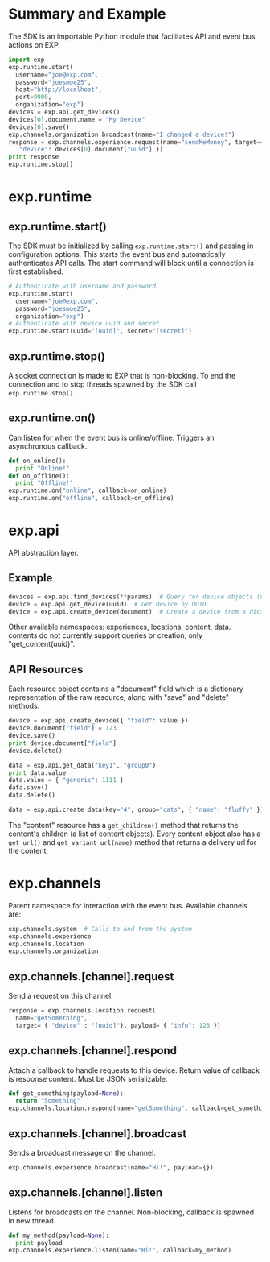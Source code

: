 # Summary and Example
The SDK is an importable Python module that facilitates API and event bus actions on EXP.

```python
import exp
exp.runtime.start(
  username="joe@exp.com",
  password="joesmoe25",
  host="http://localhost",
  port=9000,
  organization="exp")
devices = exp.api.get_devices()
devices[0].document.name = "My Device"
devices[0].save()
exp.channels.organization.broadcast(name="I changed a device!")
response = exp.channels.experience.request(name="sendMeMoney", target={ 
   "device": devices[0].document["uuid"] })
print response
exp.runtime.stop()
```

# exp.runtime

## exp.runtime.start()
The SDK must be initialized by calling ```exp.runtime.start()``` and passing in configuration options. This starts the event bus and automatically authenticates API calls. The start command will block until a connection is first established. 

```python
# Authenticate with username and password.
exp.runtime.start(
  username="joe@exp.com",
  password="joesmoe25",
  organization="exp")
# Authenticate with device uuid and secret.
exp.runtime.start(uuid="[uuid]", secret="[secret]")
```

## exp.runtime.stop()
A socket connection is made to EXP that is non-blocking. To end the connection and to stop threads spawned by the SDK call ```exp.runtime.stop()```.

## exp.runtime.on()

Can listen for when the event bus is online/offline. Triggers an asynchronous callback.

```python
def on_online():
  print "Online!"
def on_offline():
  print "Offline!"
exp.runtime.on("online", callback=on_online)
exp.runtime.on("offline", callback=on_offline)
```

# exp.api
API abstraction layer.

## Example
```python
devices = exp.api.find_devices(**params)  # Query for device objects (url params).
device = exp.api.get_device(uuid)  # Get device by UUID.
device = exp.api.create_device(document)  # Create a device from a dictionary
```
Other available namespaces: experiences, locations, content, data. contents do not currently support queries or creation, only "get_content(uuid)".

## API Resources
Each resource object contains a "document" field which is a dictionary representation of the raw resource, along with "save" and "delete" methods.
```python
device = exp.api.create_device({ "field": value })
device.document["field"] = 123
device.save()
print device.document["field"]
device.delete()
```


```python
data = exp.api.get_data("key1", "group0")
print data.value
data.value = { "generic": 1111 }
data.save()
data.delete()

data = exp.api.create_data(key="4", group="cats", { "name": "fluffy" })

```

The "content" resource has a ```get_children()``` method that returns the content's children (a list of content objects). Every content object also has a ```get_url()``` and ```get_variant_url(name)``` method that returns a delivery url for the content.


# exp.channels
Parent namespace for interaction with the event bus. Available channels are:
```python
exp.channels.system  # Calls to and from the system
exp.channels.experience
exp.channels.location
exp.channels.organization
```

## exp.channels.[channel].request
Send a request on this channel.
```python
response = exp.channels.location.request(
  name="getSomething", 
  target= { "device" : "[uuid]"}, payload= { "info": 123 })
```

## exp.channels.[channel].respond
Attach a callback to handle requests to this device. Return value of callback is response content. Must be JSON serializable.
```python
def get_something(payload=None):
  return "Something"
exp.channels.location.respond(name="getSomething", callback=get_something_callback)
```

## exp.channels.[channel].broadcast
Sends a broadcast message on the channel.
```python
exp.channels.experience.broadcast(name="Hi!", payload={})
```

## exp.channels.[channel].listen
Listens for broadcasts on the channel. Non-blocking, callback is spawned in new thread.
```python
def my_method(payload=None):
  print payload
exp.channels.experience.listen(name="Hi!", callback=my_method)
```









